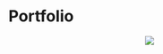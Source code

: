 # Portfolio
<p align="center">
  <kbd>
<img src="https://media.discordapp.net/attachments/908690015658311690/1330399891423232051/images-removebg-preview.png?ex=678dd6f3&is=678c8573&hm=c8bf2409e005d1294e3801de6377b396a1a00b5676d9b05a991fed6818533a2a&=&format=webp&quality=lossless"></img>
  </kbd>
</p>
